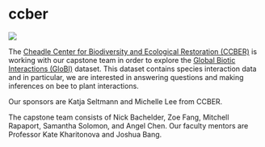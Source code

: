 # ccber
![](https://github.com/angelchen7/ucsb-ds-capstone-2021.github.io/blob/main/ucsb_ds_capstone_projects_2021/projects/ccber/CCBER_logo.jpg?raw=true)

The [Cheadle Center for Biodiversity and Ecological Restoration (CCBER)](https://www.ccber.ucsb.edu/) is working with our capstone team in order to explore the [Global Biotic Interactions (GloBI)](https://www.globalbioticinteractions.org/about) dataset. This dataset contains species interaction data and in particular, we are interested in answering questions and making inferences on bee to plant interactions.

Our sponsors are Katja Seltmann and Michelle Lee from CCBER. 

The capstone team consists of Nick Bachelder, Zoe Fang, Mitchell Rapaport, Samantha Solomon, and Angel Chen. Our faculty mentors are Professor Kate Kharitonova and Joshua Bang.

